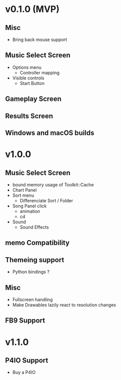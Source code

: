# v0.1.0 (MVP)
## Misc
- Bring back mouse support

## Music Select Screen
- Options menu
    - Controller mapping
- Visible controls
    - Start Button

## Gameplay Screen

## Results Screen

## Windows and macOS builds

# v1.0.0
## Music Select Screen
- bound memory usage of Toolkit::Cache
- Chart Panel
- Sort menu
    - Differenciate Sort / Folder
- Song Panel click
    - animation
    - cd
- Sound
    - Sound Effects

## memo Compatibility

## Themeing support
- Python bindings ?

## Misc
- Fullscreen handling
- Make Drawables lazily react to resolution changes

## FB9 Support

# v1.1.0
## P4IO Support
- Buy a P4IO